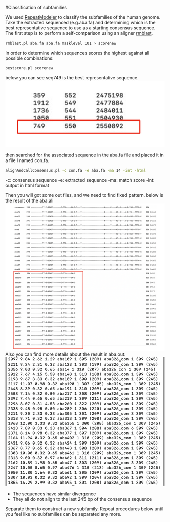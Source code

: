 #Classification of subfamilies

We used [RepeatModeler][] to classify the subfamilies of the human genome. 
Take the extracted sequenced (e.g.aba.fa) and determining which is the best representative sequence to use as a starting consensus sequence. The first step is to perform a self-comparison using an aligner [rmblast][].

```sh
rmblast.pl aba.fa aba.fa masklevel 101 > scorenew
```
In order to determine which sequences scores the highest against all possible combinations:
```sh
bestscore.pl scorenew
```
below you can see seq749 is the best representative sequence.![alt text](images/seq749.png)

then searched for the associated sequence in the aba.fa file and placed it in a file I named con.fa.
```sh
alignAndCallConsensus.pl -c con.fa -e aba.fa -ma 14 -int -html
```
-c: consensus sequence
-e: extracted sequence
-ma: match score
-int: output in html format

Then you will got some out files, and we need to find fixed pattern.
below is the result of the aba.ali
![My Image](images/aba.png)
Also you can find more details about the result in aba.out:
![alt text](images/example.png)
* The sequences have similar divergence
* They all do not align to the last 245 bp of the consensus sequence

Separate them to construct a new subfamily.
Repeat procedures below until you feel like no subfamilies can be separated any more.



[RepeatModeler]: https://github.com/Dfam-consortium/RepeatModeler
[rmblast]: https://www.ncbi.nlm.nih.gov/books/NBK2762/

